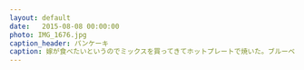 ```yaml
---
layout: default
date:   2015-08-08 00:00:00
photo: IMG_1676.jpg
caption_header: パンケーキ
caption: 嫁が食べたいというのでミックスを買ってきてホットプレートで焼いた。ブルーベリーは合わなかったけど、かなりうまくいったと思う。
---
```

